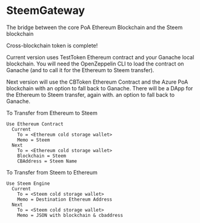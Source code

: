 # SteemGateway
The bridge between the core PoA Ethereum Blockchain and the Steem blockchain

Cross-blockchain token is complete!  

Current version uses TestToken Ethereum contract and your Ganache local blockchain.  You will need the OpenZeppelin CLI to load the contract on Ganache (and to call it for the Ethereum to Steem transfer).

Next version will use the CBToken Ethereum Contract and the Azure PoA blockchain with an option to fall back to Ganache.  There will be a DApp for the Ethereum to Steem transfer, again with. an option to fall back to Ganache. 

  To Transfer from Ethereum to Steem
  
    Use Ethereum Contract
      Current
        To = <Ethereum cold storage wallet>
        Memo = Steem
      Next
        To = <Ethereum cold storage wallet>
        Blockchain = Steem
        CBAddress = Steem Name
  
  To Transfer from Steem to Ethereum
  
    Use Steem Engine
      Current
        To = <Steem cold storage wallet>
        Memo = Destination Ethereum Address
      Next
        To = <Steem cold storage wallet>
        Memo = JSON with blockchain & cbaddress

